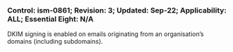 ### Control: ism-0861; Revision: 3; Updated: Sep-22; Applicability: ALL; Essential Eight: N/A
<p>DKIM signing is enabled on emails originating from an organisation’s domains (including subdomains).</p>